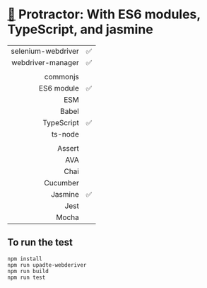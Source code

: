 # [:baby_chick:](https://github.com/xgirma/e2e_test_recipes/tree/master/configuration/protractor) Protractor: With ES6 modules, TypeScript, and jasmine

|   |  |
|---:|:---|
| selenium-webdriver | :white_check_mark: |
| webdriver-manager | :white_check_mark: |
|   |   |
| commonjs  |   |
| ES6 module  |  :white_check_mark:  |
| ESM  |  |
| Babel  |  |
| TypeScript  | :white_check_mark:  |
| ts-node  |  |
|   |   |
| Assert  |   |
| AVA  |   |
| Chai  |   |
| Cucumber  |   |
| Jasmine  | :white_check_mark: | 
| Jest  |  | 
| Mocha  |  |

## To run the test

    npm install
    npm run upadte-webderiver
    npm run build
    npm run test
